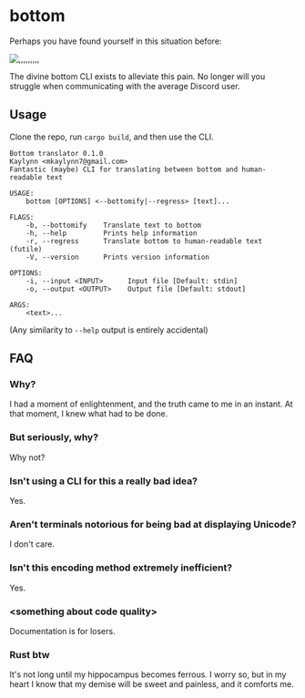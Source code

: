 # bottom
Perhaps you have found yourself in this situation before:

![,,,,,,,,,](https://cdn.discordapp.com/attachments/644479051918082050/799905088541425664/bottom.jpg)

The divine bottom CLI exists to alleviate this pain. No longer will you struggle when communicating with the average Discord user.

## Usage
Clone the repo, run ``cargo build``, and then use the CLI.
```
Bottom translator 0.1.0
Kaylynn <mkaylynn7@gmail.com>
Fantastic (maybe) CLI for translating between bottom and human-readable text

USAGE:
    bottom [OPTIONS] <--bottomify|--regress> [text]...

FLAGS:
    -b, --bottomify    Translate text to bottom
    -h, --help         Prints help information
    -r, --regress      Translate bottom to human-readable text (futile)
    -V, --version      Prints version information

OPTIONS:
    -i, --input <INPUT>      Input file [Default: stdin]
    -o, --output <OUTPUT>    Output file [Default: stdout]

ARGS:
    <text>...
```
(Any similarity to ``--help`` output is entirely accidental)

## FAQ

### Why?
I had a moment of enlightenment, and the truth came to me in an instant.
At that moment, I knew what had to be done.

### But seriously, why?
Why not?

### Isn't using a CLI for this a really bad idea? 
Yes.

### Aren't terminals notorious for being bad at displaying Unicode?
I don't care.

### Isn't this encoding method extremely inefficient?
Yes.

### <something about code quality\>
Documentation is for losers.

### Rust btw
It's not long until my hippocampus becomes ferrous. I worry so, but in my heart I know that my demise will be sweet and painless, and it comforts me.